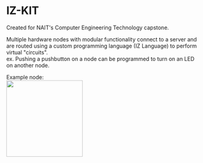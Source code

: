 
# IZ-KIT

Created for NAIT's Computer Engineering Technology capstone.

Multiple hardware nodes with modular functionality connect to a
server and are routed using a custom programming language (IZ Language)
to perform virtual "circuits".  
ex. Pushing a pushbutton on a node can be programmed to turn on an LED on another node.

Example node:</br>
<img src="https://user-images.githubusercontent.com/38544250/117512325-a1b06780-af4c-11eb-9600-1e5ed705e646.jpeg" width="200">
